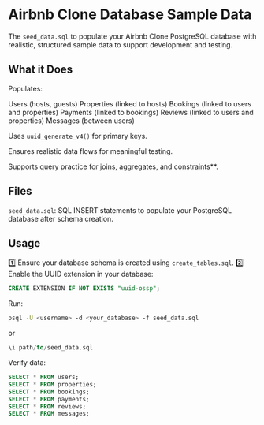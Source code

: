 
#  Airbnb Clone Database Sample Data

The `seed_data.sql` to populate your Airbnb Clone PostgreSQL database with realistic, structured sample data to support development and testing.

## What it Does

Populates:

Users (hosts, guests)
Properties (linked to hosts)
Bookings (linked to users and properties)
Payments (linked to bookings)
Reviews (linked to users and properties)
Messages (between users)

Uses `uuid_generate_v4()` for primary keys.

Ensures realistic data flows for meaningful testing.

Supports query practice for joins, aggregates, and constraints**.

## Files

`seed_data.sql`: SQL INSERT statements to populate your PostgreSQL database after schema creation.

## Usage

1️⃣ Ensure your database schema is created using `create_tables.sql`.
2️⃣ Enable the UUID extension in your database:

```sql
CREATE EXTENSION IF NOT EXISTS "uuid-ossp";
```

Run:

```bash
psql -U <username> -d <your_database> -f seed_data.sql
```

or

```sql
\i path/to/seed_data.sql
```

Verify data:

```sql
SELECT * FROM users;
SELECT * FROM properties;
SELECT * FROM bookings;
SELECT * FROM payments;
SELECT * FROM reviews;
SELECT * FROM messages;
```